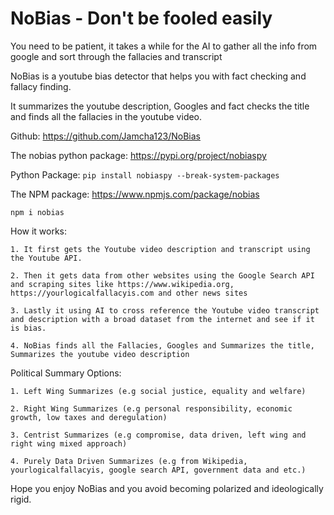 # NoBias - Don't be fooled easily

You need to be patient, it takes a while for the AI to gather all the info from google and sort through the fallacies and transcript

NoBias is a youtube bias detector that helps you with fact checking and fallacy finding.

It summarizes the youtube description, Googles and fact checks the title and finds all the fallacies in the youtube video.

Github: https://github.com/Jamcha123/NoBias

The nobias python package: https://pypi.org/project/nobiaspy

Python Package: ```pip install nobiaspy --break-system-packages```

The NPM package: https://www.npmjs.com/package/nobias

```npm i nobias```

How it works:
  
    1. It first gets the Youtube video description and transcript using the Youtube API.
     
    2. Then it gets data from other websites using the Google Search API and scraping sites like https://www.wikipedia.org, https://yourlogicalfallacyis.com and other news sites
     
    3. Lastly it using AI to cross reference the Youtube video transcript and description with a broad dataset from the internet and see if it is bias.

    4. NoBias finds all the Fallacies, Googles and Summarizes the title, Summarizes the youtube video description

Political Summary Options:
  
    1. Left Wing Summarizes (e.g social justice, equality and welfare)
  
    2. Right Wing Summarizes (e.g personal responsibility, economic growth, low taxes and deregulation)
  
    3. Centrist Summarizes (e.g compromise, data driven, left wing and right wing mixed approach)
     
    4. Purely Data Driven Summarizes (e.g from Wikipedia, yourlogicalfallacyis, google search API, government data and etc.)


Hope you enjoy NoBias and you avoid becoming polarized and ideologically rigid.

